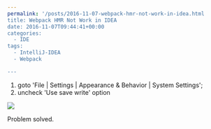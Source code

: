 ```yaml
---
permalink: '/posts/2016-11-07-webpack-hmr-not-work-in-idea.html
title: Webpack HMR Not Work in IDEA
date: 2016-11-07T09:44:41+00:00
categories:
  - IDE
tags:
  - IntelliJ-IDEA
  - Webpack

---
```




  1. goto 'File | Settings | Appearance & Behavior | System Settings';
  2. uncheck 'Use save write' option

![](https://user-images.githubusercontent.com/5960988/48595804-414e9980-e991-11e8-9582-113c7048e340.jpg)

Problem solved.
